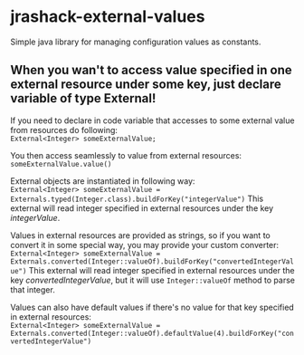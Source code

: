 # jrashack-external-values
Simple java library for managing configuration values as constants.

## When you wan't to access value specified in one external resource under some key, just declare variable of type External!

If you need to declare in code variable that accesses to some external value from resources do following:<br />
`External<Integer> someExternalValue;` 

You then access seamlessly to value from external resources:<br />
`someExternalValue.value()` 

External objects are instantiated in following way:<br />
`External<Integer> someExternalValue = Externals.typed(Integer.class).buildForKey("integerValue")`
This external will read integer specified in external resources under the key *integerValue*.

Values in external resources are provided as strings, so if you want to convert it in some special way, you may provide your custom converter:<br />
`External<Integer> someExternalValue = Externals.converted(Integer::valueOf).buildForKey("convertedIntegerValue")`
This external will read integer specified in external resources under the key *convertedIntegerValue*, but it will use `Integer::valueOf` method to parse that integer.

Values can also have default values if there's no value for that key specified in external resources:<br />
`External<Integer> someExternalValue = Externals.converted(Integer::valueOf).defaultValue(4).buildForKey("convertedIntegerValue")`
